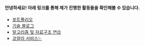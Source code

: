 #### 안녕하세요! 아래 링크를 통해 제가 진행한 활동들을 확인해볼 수 있습니다.
- [포트폴리오](https://sebinchu.notion.site/1-172125c03870808cb21cddfaef9dd9f4?pvs=4)
- [기술 블로그](https://cobinding.tistory.com)
- [알고리즘 및 자료구조 연습](https://solved.ac/profile/cobinding)
- [코알라 서비스✨](https://www.kau-koala.com)

<!--![Top Langs](https://github-readme-stats.vercel.app/api/top-langs/?username=cobinding&layout=compact&theme=tokyonight) -->
